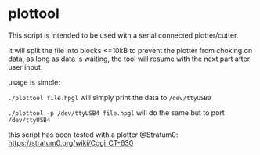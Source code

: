 plottool
========

This script is intended to be used with a serial connected plotter/cutter.

It will split the file into blocks <=10kB to prevent the plotter from choking on data,
as long as data is waiting, the tool will resume with the next part after user input.

usage is simple:

```./plottool file.hpgl``` will simply print the data to ```/dev/ttyUSB0```

```./plottool -p /dev/ttyUSB4 file.hpgl``` will do the same but to port ```/dev/ttyUSB4```

this script has been tested with a plotter @Stratum0: https://stratum0.org/wiki/Cogi_CT-630